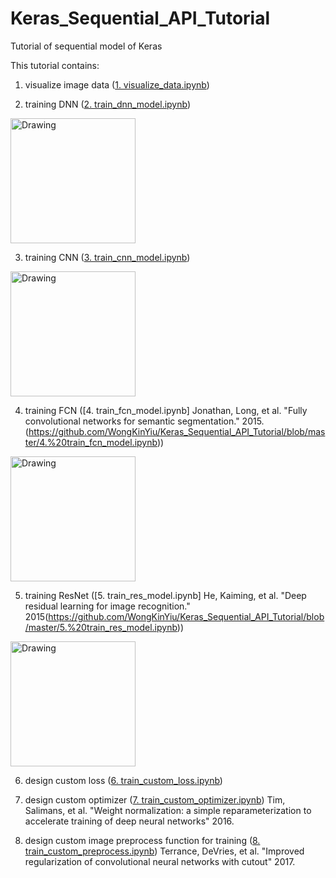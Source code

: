 # Keras_Sequential_API_Tutorial

Tutorial of sequential model of Keras

This tutorial contains:

1. visualize image data ([1. visualize_data.ipynb](https://github.com/WongKinYiu/Keras_Sequential_API_Tutorial/blob/master/1.%20visualize_data.ipynb))

2. training DNN ([2. train_dnn_model.ipynb](https://github.com/WongKinYiu/Keras_Sequential_API_Tutorial/blob/master/2.%20train_dnn_model.ipynb))
<img src="https://github.com/WongKinYiu/Keras_Sequential_API_Tutorial/blob/master/dnn_model.png" alt="Drawing" style="width: 200px;"/>

3. training CNN ([3. train_cnn_model.ipynb](https://github.com/WongKinYiu/Keras_Sequential_API_Tutorial/blob/master/3.%20train_cnn_model.ipynb))
<img src="https://github.com/WongKinYiu/Keras_Sequential_API_Tutorial/blob/master/cnn_model.png" alt="Drawing" style="width: 200px;"/>

4. training FCN ([4. train_fcn_model.ipynb]
Jonathan, Long, et al. "Fully convolutional networks for semantic segmentation." 2015.(https://github.com/WongKinYiu/Keras_Sequential_API_Tutorial/blob/master/4.%20train_fcn_model.ipynb))
<img src="https://github.com/WongKinYiu/Keras_Sequential_API_Tutorial/blob/master/fcn_model.png" alt="Drawing" style="width: 200px;"/>

5. training ResNet ([5. train_res_model.ipynb]
He, Kaiming, et al. "Deep residual learning for image recognition." 2015(https://github.com/WongKinYiu/Keras_Sequential_API_Tutorial/blob/master/5.%20train_res_model.ipynb))
<img src="https://github.com/WongKinYiu/Keras_Sequential_API_Tutorial/blob/master/res_model.png" alt="Drawing" style="width: 200px;"/>

6. design custom loss ([6. train_custom_loss.ipynb](https://github.com/WongKinYiu/Keras_Sequential_API_Tutorial/blob/master/6.%20train_custom_loss.ipynb))

7. design custom optimizer ([7. train_custom_optimizer.ipynb](https://github.com/WongKinYiu/Keras_Sequential_API_Tutorial/blob/master/7.%20train_custom_optimizer.ipynb))
Tim, Salimans, et al. "Weight normalization: a simple reparameterization to accelerate training of deep neural networks" 2016.

8. design custom image preprocess function for training ([8. train_custom_preprocess.ipynb](https://github.com/WongKinYiu/Keras_Sequential_API_Tutorial/blob/master/8.%20train_custom_preprocess.ipynb))
Terrance, DeVries, et al. "Improved regularization of convolutional neural networks with cutout" 2017.

